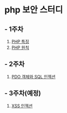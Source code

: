 # php 보안 스터디

## - 1주차 
1. [PHP 특징](https://github.com/JinHyukParkk/phpSecurity-study/tree/master/1%EC%A3%BC%EC%B0%A8/php%ED%8A%B9%EC%A7%95)
2. [PHP 원칙](https://github.com/JinHyukParkk/phpSecurity-study/tree/master/1%EC%A3%BC%EC%B0%A8/php%EC%9B%90%EC%B9%99)

## - 2주차
1. [PDO 객체와 SQL 인젝션](https://github.com/JinHyukParkk/phpSecurity-study/tree/master/2%EC%A3%BC%EC%B0%A8/pdo_security)

## - 3주차(예정)
1. [XSS 인젝션](https://github.com/JinHyukParkk/phpSecurity-study/blob/master/3%EC%A3%BC%EC%B0%A8/XSS)
